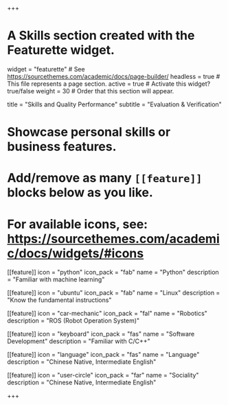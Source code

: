 +++
# A Skills section created with the Featurette widget.
widget = "featurette"  # See https://sourcethemes.com/academic/docs/page-builder/
headless = true  # This file represents a page section.
active = true  # Activate this widget? true/false
weight = 30  # Order that this section will appear.

title = "Skills and Quality Performance"
subtitle = "Evaluation & Verification"

# Showcase personal skills or business features.
# 
# Add/remove as many `[[feature]]` blocks below as you like.
# 
# For available icons, see: https://sourcethemes.com/academic/docs/widgets/#icons

[[feature]]
  icon = "python"
  icon_pack = "fab"
  name = "Python"
  description = "Familiar with machine learning"
  
[[feature]]
  icon = "ubuntu"
  icon_pack = "fab"
  name = "Linux"
  description = "Know the fundamental instructions"  
  
[[feature]]
  icon = "car-mechanic"
  icon_pack = "fal"
  name = "Robotics"
  description = "ROS (Robot Operation System)"
  
[[feature]]
  icon = "keyboard"
  icon_pack = "fas"
  name = "Software Development"
  description = "Familiar with C/C++"
  
 [[feature]]
  icon = "language"
  icon_pack = "fas"
  name = "Language"
  description = "Chinese Native, Intermediate English"
  
 [[feature]]
  icon = "user-circle"
  icon_pack = "far"
  name = "Sociality"
  description = "Chinese Native, Intermediate English"
  
  

+++
